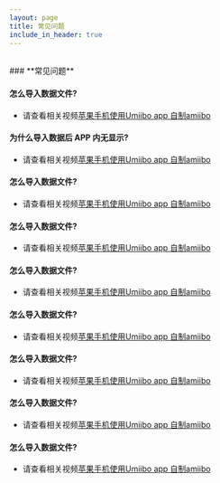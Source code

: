 ```yaml
---
layout: page
title: 常见问题
include_in_header: true
---
```

<br>
### **常见问题**

#### 怎么导入数据文件?
- 请查看相关视频[苹果手机使用Umiibo app 自制amiibo](https://www.bilibili.com/video/BV1vg411N7j5#reply93953633648)

#### 为什么导入数据后 APP 内无显示?
- 请查看相关视频[苹果手机使用Umiibo app 自制amiibo](https://www.bilibili.com/video/BV1vg411N7j5#reply93953633648)

#### 怎么导入数据文件?
- 请查看相关视频[苹果手机使用Umiibo app 自制amiibo](https://www.bilibili.com/video/BV1vg411N7j5#reply93953633648)

#### 怎么导入数据文件?
- 请查看相关视频[苹果手机使用Umiibo app 自制amiibo](https://www.bilibili.com/video/BV1vg411N7j5#reply93953633648)

#### 怎么导入数据文件?
- 请查看相关视频[苹果手机使用Umiibo app 自制amiibo](https://www.bilibili.com/video/BV1vg411N7j5#reply93953633648)

#### 怎么导入数据文件?
- 请查看相关视频[苹果手机使用Umiibo app 自制amiibo](https://www.bilibili.com/video/BV1vg411N7j5#reply93953633648)

#### 怎么导入数据文件?
- 请查看相关视频[苹果手机使用Umiibo app 自制amiibo](https://www.bilibili.com/video/BV1vg411N7j5#reply93953633648)

#### 怎么导入数据文件?
- 请查看相关视频[苹果手机使用Umiibo app 自制amiibo](https://www.bilibili.com/video/BV1vg411N7j5#reply93953633648)

#### 怎么导入数据文件?
- 请查看相关视频[苹果手机使用Umiibo app 自制amiibo](https://www.bilibili.com/video/BV1vg411N7j5#reply93953633648)
<br>